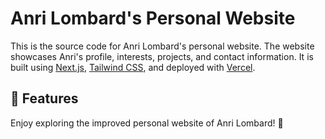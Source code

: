 # Anri Lombard's Personal Website

This is the source code for Anri Lombard's personal website. The website showcases Anri's profile, interests, projects, and contact information. It is built using [Next.js](https://nextjs.org), [Tailwind CSS](https://tailwindcss.com), and deployed with [Vercel](https://vercel.com).

## 🚀 Features

Enjoy exploring the improved personal website of Anri Lombard! 🎉
